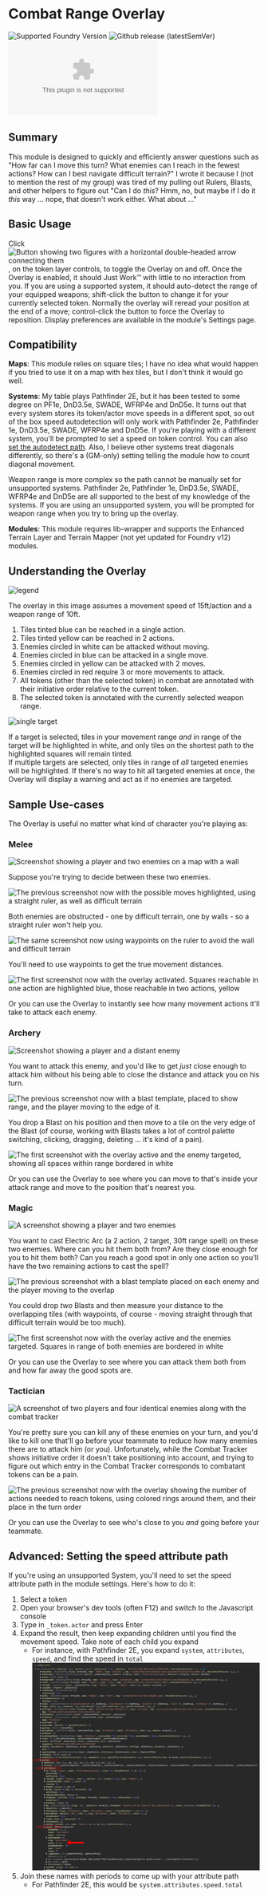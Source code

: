 # Combat Range Overlay

![Supported Foundry Version](https://img.shields.io/endpoint?url=https%3A%2F%2Ffoundryshields.com%2Fversion%3Fstyle%3Dflat%26url%3Dhttps%3A%2F%2Fraw.githubusercontent.com%2Felpossum%2Ffvtt-combat-range-overlay%2Fmaster%2Fmodule.json)
![Github release (latestSemVer)](https://img.shields.io/github/v/release/elpossum/fvtt-combat-range-overlay)
![GitHub release downloads (latest by SemVer and asset)](https://img.shields.io/github/downloads/elpossum/fvtt-combat-range-overlay/latest/module.zip)

## Summary

This module is designed to quickly and efficiently answer questions such as "How far can I move this turn? What enemies can I reach in the fewest actions? How can I best navigate difficult terrain?" I wrote it because I (not to mention the rest of my group) was tired of my pulling out Rulers, Blasts, and other helpers to figure out "Can I do _this_? Hmm, no, but maybe if I do it _this_ way ... nope, that doesn't work either. What about ..."

## Basic Usage

Click ![Button showing two figures with a horizontal double-headed arrow connecting them](https://i.imgur.com/Q3baWqE.png), on the token layer controls, to toggle the Overlay on and off. Once the Overlay is enabled, it should Just Work™ with little to no interaction from you. If you are using a supported system, it should auto-detect the range of your equipped weapons; shift-click the button to change it for your currently selected token. Normally the overlay will reread your position at the end of a move; control-click the button to force the Overlay to reposition. Display preferences are available in the module's Settings page.

## Compatibility

**Maps**: This module relies on square tiles; I have no idea what would happen if you tried to use it on a map with hex tiles, but I don't think it would go well.

**Systems**: My table plays Pathfinder 2E, but it has been tested to some degree on PF1e, DnD3.5e, SWADE, WFRP4e and DnD5e.
It turns out that every system stores its token/actor move speeds in a different spot,
so out of the box speed autodetection will only work with Pathfinder 2e, Pathfinder 1e, DnD3.5e, SWADE, WFRP4e
and DnD5e. If you're playing with a different system, you'll be prompted to set a speed on token control. You can also [set the autodetect path](#advanced-setting-the-speed-attribute-path). Also, I believe other systems
treat diagonals differently, so there's a (GM-only) setting telling the module how to count
diagonal movement.

Weapon range is more complex so the path cannot be manually set for unsupported systems. Pathfinder 2e, Pathfinder 1e, DnD3.5e, SWADE, WFRP4e
and DnD5e are all supported to the best of my knowledge of the systems. If you are using an unsupported system, you will be prompted for weapon range when you try to bring up the overlay.

**Modules**: This module requires lib-wrapper and supports the Enhanced Terrain Layer and Terrain Mapper (not yet updated for Foundry v12) modules.

## Understanding the Overlay

![legend](https://i.imgur.com/1YCtMlcm.png)

The overlay in this image assumes a movement speed of 15ft/action and a weapon range of 10ft.

1. Tiles tinted blue can be reached in a single action.  
2. Tiles tinted yellow can be reached in 2 actions.  
3. Enemies circled in white can be attacked without moving.  
4. Enemies circled in blue can be attacked in a single move.  
5. Enemies circled in yellow can be attacked with 2 moves.  
6. Enemies circled in red require 3 or more movements to attack.  
7. All tokens (other than the selected token) in combat are annotated with their initiative order relative to the current token.  
8. The selected token is annotated with the currently selected weapon range.  

![single target](https://i.imgur.com/hvcAz8Dm.png)

If a target is selected, tiles in your movement range _and_ in range of the target will be highlighted in white, and only tiles on the shortest path to the highlighted squares will remain tinted.  
If multiple targets are selected, only tiles in range of _all_ targeted enemies will be highlighted. If there's no way to hit all targeted enemies at once, the Overlay will display a warning and act as if no enemies are targeted.

## Sample Use-cases

The Overlay is useful no matter what kind of character you're playing as:

### Melee

![Screenshot showing a player and two enemies on a map with a wall](https://i.imgur.com/ovqMINDm.png)

Suppose you're trying to decide between these two enemies.

![The previous screenshot now with the possible moves highlighted, using a straight ruler, as well as difficult terrain](https://i.imgur.com/zfVMijUm.png)

Both enemies are obstructed - one by difficult terrain, one by walls - so a straight ruler won't help you.

![The same screenshot now using waypoints on the ruler to avoid the wall and difficult terrain](https://i.imgur.com/8ulKbLcm.png)

You'll need to use waypoints to get the true movement distances.

![The first screenshot now with the overlay activated. Squares reachable in one action are highlighted blue, those reachable in two actions, yellow](https://i.imgur.com/5JyPLjKm.png)

Or you can use the Overlay to instantly see how many movement actions it'll take to attack each enemy.

### Archery

![Screenshot showing a player and a distant enemy](https://i.imgur.com/Nekak5pm.png)

You want to attack this enemy, and you'd like to get _just_ close enough to attack him without his being able to close the distance and attack you on his turn.

![The previous screenshot now with a blast template, placed to show range, and the player moving to the edge of it.](https://i.imgur.com/Ez92oZbm.png)

You drop a Blast on his position and then move to a tile on the very edge of the Blast (of course, working with Blasts takes a lot of control palette switching, clicking, dragging, deleting ... it's kind of a pain).

![The first screenshot with the overlay active and the enemy targeted, showing all spaces within range bordered in white](https://i.imgur.com/gT63Nilm.png)

Or you can use the Overlay to see where you can move to that's inside your attack range and move to the position that's nearest you.

### Magic

![A screenshot showing a player and two enemies](https://i.imgur.com/ZIj5udkm.png)

You want to cast Electric Arc (a 2 action, 2 target, 30ft range spell) on these two enemies. Where can you hit them both from? Are they close enough for you to hit them both? Can you reach a good spot in only one action so you'll have the two remaining actions to cast the spell?

![The previous screenshot with a blast template placed on each enemy and the player moving to the overlap](https://i.imgur.com/1xUwltam.png)

You could drop _two_ Blasts and then measure your distance to the overlapping tiles (with waypoints, of course - moving straight through that difficult terrain would be too much).

![The first screenshot now with the overlay active and the enemies targeted. Squares in range of both enemies are bordered in white](https://i.imgur.com/F1vzxOWm.png)

Or you can use the Overlay to see where you can attack them both from and how far away the good spots are.

### Tactician

![A screenshot of two players and four identical enemies along with the combat tracker](https://i.imgur.com/9BhBlAdm.png)

You're pretty sure you can kill any of these enemies on your turn, and you'd like to kill one that'll go before your teammate to reduce how many enemies there are to attack him (or you). Unfortunately, while the Combat Tracker shows initiative order it doesn't take positioning into account, and trying to figure out which entry in the Combat Tracker corresponds to combatant tokens can be a pain.

![The previous screenshot now with the overlay showing the number of actions needed to reach tokens, using colored rings around them, and their place in the turn order](https://i.imgur.com/0LSVZ5gm.png)

Or you can use the Overlay to see who's close to you _and_ going before your teammate.

## Advanced: Setting the speed attribute path

If you're using an unsupported System, you'll need to set the speed attribute path in
the module settings. Here's how to do it:

1) Select a token
1) Open your browser's dev tools (often F12) and switch to the Javascript console
1) Type in `_token.actor` and press Enter
1) Expand the result, then keep expanding children until you find the movement speed. Take note of each child
you expand
    * For instance, with Pathfinder 2E, you expand `system`, `attributes`, `speed`, and find the speed in `total` ![A screenshot of the console showing expanding children to find the speed location](attrPath.png)
1) Join these names with periods to come up with your attribute path
    * For Pathfinder 2E, this would be `system.attributes.speed.total`
